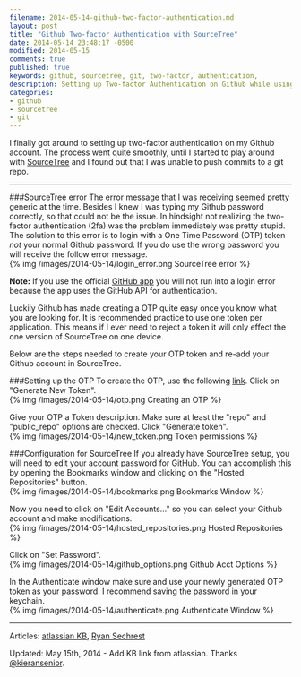 ```yaml
---
filename: 2014-05-14-github-two-factor-authentication.md
layout: post
title: "Github Two-factor Authentication with SourceTree"
date: 2014-05-14 23:48:17 -0500
modified: 2014-05-15
comments: true
published: true
keywords: github, sourcetree, git, two-factor, authentication,
description: Setting up Two-factor Authentication on Github while using SourceTree.
categories: 
- github 
- sourcetree 
- git
---
```

I finally got around to setting up two-factor authentication on my Github account. The process went quite smoothly, until I started to play around with  [SourceTree](http://www.sourcetreeapp.com/) and I found out that I was unable to push commits to a git repo.

---

###SourceTree error
The error message that I was receiving seemed pretty generic at the time. Besides I knew I was typing my Github password correctly, so that could not be the issue. In hindsight not realizing the two-factor authentication (2fa) was the problem immediately was pretty stupid. The solution to this error is to login with a One Time Password (OTP)  token _not_ your normal Github password. If you do use the wrong password you will receive the follow error message.  
{% img /images/2014-05-14/login_error.png SourceTree error %}

**Note:** If you use the official [GitHub app](https://mac.github.com/) you will not run into a login error because the app uses the GitHub API for authentication.  

Luckily Github has made creating a OTP quite easy once you know what you are looking for. It is recommended practice to use one token per application. This means if I ever need to reject a token it will only effect the one version of SourceTree on one device.

Below are the steps needed to create your OTP token and re-add your Github account in SourceTree.

###Setting up the OTP
To create the OTP, use the following [link](https://github.com/settings/applications). Click on "Generate New Token".  
{% img /images/2014-05-14/otp.png Creating an OTP %}

Give your OTP a Token description. Make sure at least the "repo" and "public_repo" options are checked. Click "Generate token".  
{% img /images/2014-05-14/new_token.png Token permissions %}

###Configuration for SourceTree
If you already have SourceTree setup, you will need to edit your account password for GitHub. You can accomplish this by opening the Bookmarks window and clicking on the "Hosted Repositories" button.  
{% img /images/2014-05-14/bookmarks.png Bookmarks Window %}

Now you need to click on "Edit Accounts..." so you can select your Github account and make modifications.  
{% img /images/2014-05-14/hosted_repositories.png Hosted Repositories %}  

Click on "Set Password".  
{% img /images/2014-05-14/github_options.png Github Acct Options %}

In the Authenticate window make sure and use your newly generated OTP token as your password. I recommend saving the password in your keychain.  
{% img /images/2014-05-14/authenticate.png Authenticate Window %}

---

Articles: [atlassian KB](https://confluence.atlassian.com/display/SOURCETREEKB/Two-Factor+Authentication+%282FA%29+with+GitHub+in+SourceTree), 
[Ryan Sechrest](http://ryansechrest.com/2013/12/sourcetree-github-must-specify-two-factor-authentication-otp-code/)  

Updated: May 15th, 2014 - Add KB link from atlassian. Thanks [@kieransenior](https://twitter.com/kieransenior/statuses/466879257864847360).
